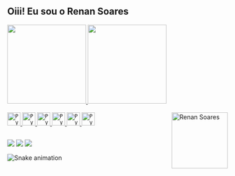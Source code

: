 ## Oiii! Eu sou o Renan Soares 
 <div>
  <a href="https://github.com/renandev21">
  <img height="180em" src="https://github-readme-stats.vercel.app/api?username=renandev21&show_icons=true&theme=dracula&include_all_commits=true&count_private=true"/>
  <img height="180em" src="https://github-readme-stats.vercel.app/api/top-langs/?username=renandev21&layout=compact&langs_count=16&theme=dracula"/>
   
</div>
<div style="display: inline_block"><br>
  <code><img height="30" src="https://img.shields.io/badge/Python-3776AB?style=for-the-badge&logo=python&logoColor=white" alt="Python"/></code>
  <code><img height="30" src="https://img.shields.io/badge/Django-092E20?style=for-the-badge&logo=django&logoColor=white" alt="Python"/></code>
  <code><img height="30" src="https://img.shields.io/badge/Heroku-430098?style=for-the-badge&logo=heroku&logoColor=white" alt="Python"/></code>
  <code><img height="30" src="https://img.shields.io/badge/Docker-2CA5E0?style=for-the-badge&logo=docker&logoColor=white" alt="Python"/></code>
  <code><img height="30" src="https://img.shields.io/badge/PostgreSQL-316192?style=for-the-badge&logo=postgresql&logoColor=white" alt="Python"/></code>
  <code><img height="30" src="https://img.shields.io/badge/Git-F05032?style=for-the-badge&logo=git&logoColor=white" alt="Python"/></code>
  <img align="right" alt="Renan Soares" src="https://raw.githubusercontent.com/MicaelliMedeiros/micaellimedeiros/master/image/computer-illustration.png" min-width="400px" max-width="128px" width="128px">
</div>
  
  ##
 
<div>
  <a href="https://instagram.com/renan_soares756" target="_blank"><img src="https://img.shields.io/badge/-Instagram-%23E4405F?style=for-the-badge&logo=instagram&logoColor=white" target="_blank"></a>
  <a href = "mailto: renansoares756@gmail.com"><img src="https://img.shields.io/badge/Gmail-D14836?style=for-the-badge&logo=gmail&logoColor=white" target="_blank"></a>
  <a href="https://www.linkedin.com/in/renan-s-a8160a134" target="_blank"><img src="https://img.shields.io/badge/-LinkedIn-%230077B5?style=for-the-badge&logo=linkedin&logoColor=white" target="_blank"></a> 
 
  ![Snake animation](https://github.com/renandev21/renandev21/blob/output/github-contribution-grid-snake.svg)
 
</div>
